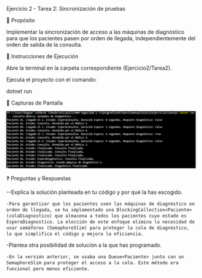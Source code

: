Ejercicio 2 - Tarea 2: Sincronización de pruebas

📌 Propósito

Implementar la sincronización de acceso a las máquinas de diagnóstico para que los pacientes pasen por orden de llegada, independientemente del orden de salida de la consulta.

📂 Instrucciones de Ejecución

Abre la terminal en la carpeta correspondiente (Ejercicio2/Tarea2).

Ejecuta el proyecto con el comando:

dotnet run

📸 Capturas de Pantalla

![Ejecución del Programa](./images/captura5.png)

❓ Preguntas y Respuestas

--Explica la solución planteada en tu código y por qué la has escogido.

    -Para garantizar que los pacientes usen las máquinas de diagnóstico en orden de llegada, se ha implementado una BlockingCollection<Paciente> (colaDiagnostico) que almacena a todos los pacientes cuyo estado es EsperaDiagnostico. La elección de este enfoque elimina la necesidad de usar semáforos (SemaphoreSlim) para proteger la cola de diagnóstico, lo que simplifica el código y mejora la eficiencia.


-Plantea otra posibilidad de solución a la que has programado.

    -En la versión anterior, se usaba una Queue<Paciente> junto con un SemaphoreSlim para proteger el acceso a la cola. Este método era funcional pero menos eficiente.
